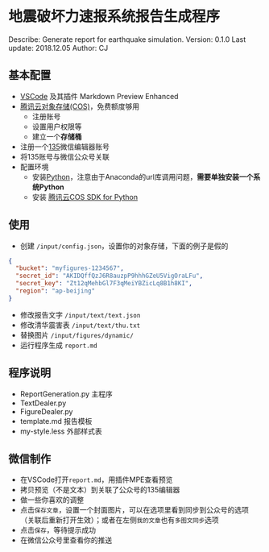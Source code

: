 # 地震破坏力速报系统报告生成程序

Describe: Generate report for earthquake simulation.
Version: 0.1.0
Last update: 2018.12.05
Author: CJ

## 基本配置

- [VSCode] 及其插件 Markdown Preview Enhanced
- [腾讯云对象存储(COS)]，免费额度够用
    - 注册账号
    - 设置用户权限等
    - 建立一个**存储桶**
- 注册一个[135]微信编辑器账号
- 将135账号与微信公众号关联
- 配置环境
    - 安装[Python]，注意由于Anaconda的url库调用问题，**需要单独安装一个系统Python**
    - 安装 [腾讯云COS SDK for Python]

[VSCode]: https://code.visualstudio.com/
[腾讯云对象存储(COS)]: https://cloud.tencent.com/product/cos
[135]: https://www.135editor.com/
[Python]: https://www.python.org/downloads/
[腾讯云COS SDK for Python]: https://cloud.tencent.com/document/product/436/12269

## 使用

- 创建 `/input/config.json`，设置你的对象存储，下面的例子是假的
```json
{
  "bucket": "myfigures-1234567",
  "secret_id": "AKIDQffQzJ6R8auzpP9hhhGZeU5VigOraLFu",
  "secret_key": "Zt12qMehbGl7F3qMeiYBZicLq8B1h8KI",
  "region": "ap-beijing"
}
```
- 修改报告文字 `/input/text/text.json`
- 修改清华震害表 `/input/text/thu.txt`
- 替换图片 `/input/figures/dynamic/`
- 运行程序生成 `report.md`

## 程序说明

- ReportGeneration.py
主程序
- TextDealer.py
- FigureDealer.py
- template.md
报告模板
- my-style.less
外部样式表

## 微信制作

- 在VSCode打开`report.md`，用插件MPE查看预览
- 拷贝预览（不是文本）到关联了公众号的135编辑器
- 做一些你喜欢的调整
- 点击`保存文章`，设置一个封面图片，可以在选项里看到同步到公众号的选项（关联后重新打开生效）；或者在左侧`我的文章`也有`多图文同步`选项
- 点击`保存`，等待提示成功
- 在微信公众号里查看你的推送
